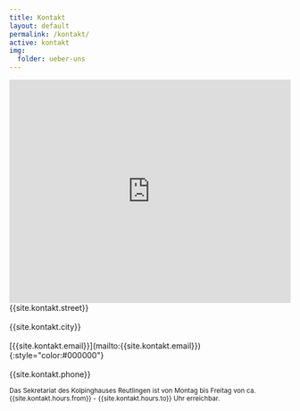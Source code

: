 ```yaml
---
title: Kontakt
layout: default
permalink: /kontakt/
active: kontakt
img:
  folder: ueber-uns
---
```


<div class="row">
<div class="col-lg-8 mb-4">
<iframe src="https://www.google.com/maps/embed?pb=!1m18!1m12!1m3!1d1571.9978890911018!2d9.212952953722274!3d48.49921056882589!2m3!1f0!2f0!3f0!3m2!1i1024!2i768!4f13.1!3m3!1m2!1s0x4799f212243f48b5%3A0x6effbe25e6db3a44!2sKolpinghaus!5e0!3m2!1sde!2sde!4v1525636562658" width="100%" height="400px" frameborder="0" scrolling="no" marginheight="0" marginwidth="0" ></iframe>
</div>
<div class="col-lg-4 mb-4" markdown="1">
{{site.kontakt.street}} <br><br>
{{site.kontakt.city}} <br><br>
[{{site.kontakt.email}}](mailto:{{site.kontakt.email}}){:style="color:#000000"} <br><br>
{{site.kontakt.phone}} <br>

<small>Das Sekretariat des Kolpinghauses Reutlingen ist von Montag bis Freitag von ca. {{site.kontakt.hours.from}} - {{site.kontakt.hours.to}} Uhr erreichbar.<small/> <br>

</div>
</div>
